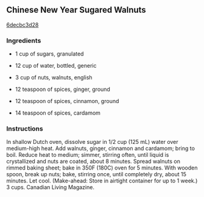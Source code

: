 ## Chinese New Year Sugared Walnuts

[6decbc3d28](http://www.food.com/recipe/chinese-new-year-sugared-walnuts-283900)

### Ingredients

 - 1 cup of sugars, granulated

 - 12 cup of water, bottled, generic

 - 3 cup of nuts, walnuts, english

 - 12 teaspoon of spices, ginger, ground

 - 12 teaspoon of spices, cinnamon, ground

 - 14 teaspoon of spices, cardamom

### Instructions

In shallow Dutch oven, dissolve sugar in 1/2 cup (125 mL) water over medium-high heat. Add walnuts, ginger, cinnamon and cardamom; bring to boil. Reduce heat to medium; simmer, stirring often, until liquid is crystallized and nuts are coated, about 8 minutes. Spread walnuts on rimmed baking sheet; bake in 350F (180C) oven for 5 minutes. With wooden spoon, break up nuts; bake, stirring once, until completely dry, about 15 minutes. Let cool. (Make-ahead: Store in airtight container for up to 1 week.) 3 cups. Canadian Living Magazine.